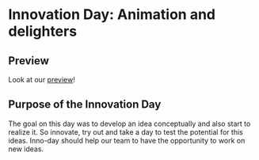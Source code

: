 # Innovation Day: Animation and delighters
## Preview
Look at our [preview](https://axa-ch.github.io/inno-day-animation/)!
## Purpose of the Innovation Day
The goal on this day was to develop an idea conceptually and also start to realize it. So innovate, try out and take a day to test the potential for this ideas. Inno-day should help our team to have the opportunity to work on new ideas.
